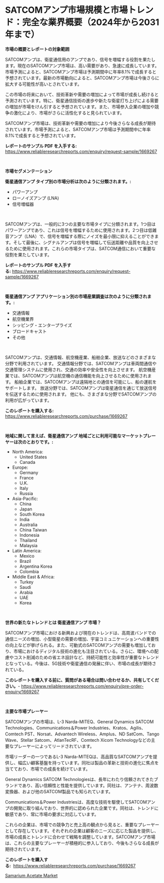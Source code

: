 <p><h1>SATCOMアンプ市場規模と市場トレンド：完全な業界概要（2024年から2031年まで）</h1></p><p><strong>市場の概要とレポートの対象範囲</strong></p>
<p><p>SATCOMアンプは、衛星通信用のアンプであり、信号を増幅する役割を果たします。現在のSATCOMアンプ市場は、高い需要があり、急速に成長しています。市場予測によると、SATCOMアンプ市場は予測期間中に年率8.1%で成長すると予想されています。最新の市場動向によると、SATCOMアンプ市場は今後さらに拡大する可能性が高いとされています。</p><p>この市場の将来において、技術革新や需要の増加によって市場が成長し続けると予測されています。特に、衛星通信技術の進歩や新たな衛星打ち上げによる需要の増加が市場をけん引すると予想されています。また、市場参入企業の増加や競争の激化により、市場がさらに活性化すると見られています。</p><p>SATCOMアンプ市場は、技術革新や需要の増加により今後さらなる成長が期待されています。市場予測によると、SATCOMアンプ市場は予測期間中に年率8.1%で成長すると予想されています。</p></p>
<p><strong>レポートのサンプル PDF を入手する:</strong> <a href="https://www.reliableresearchreports.com/enquiry/request-sample/1669267">https://www.reliableresearchreports.com/enquiry/request-sample/1669267</a></p>
<p>&nbsp;</p>
<p><strong>市場セグメンテーション</strong></p>
<p><strong>衛星通信アンプ タイプ別の市場分析は次のように分類されます。:</strong></p>
<p><ul><li>パワーアンプ</li><li>ローノイズアンプ (LNA)</li><li>信号増幅器</li></ul></p>
<p>&nbsp;</p>
<p><p>SATCOMアンプは、一般的に3つの主要な市場タイプに分類されます。1つ目はパワーアンプであり、これは信号を増幅するために使用されます。2つ目は低雑音アンプ（LNA）で、信号を増幅する際にノイズを最小限に抑えることができます。そして最後に、シグナルアンプは信号を増幅して伝送距離や品質を向上させるために使用されます。これらの市場タイプは、SATCOM通信において重要な役割を果たしています。</p></p>
<p><strong>レポートのサンプル PDF を入手する:</strong>&nbsp;<a href="https://www.reliableresearchreports.com/enquiry/request-sample/1669267">https://www.reliableresearchreports.com/enquiry/request-sample/1669267</a></p>
<p>&nbsp;</p>
<p><strong> 衛星通信アンプ アプリケーション別の市場産業調査は次のように分類されます。:</strong></p>
<p><ul><li>交通情報</li><li>航空機業界</li><li>シッピング・エンタープライズ</li><li>ブロードキャスト</li><li>その他</li></ul></p>
<p>&nbsp;</p>
<p><p>SATCOMアンプは、交通情報、航空機産業、船舶企業、放送などのさまざまな分野で利用されています。 交通情報分野では、SATCOMアンプは車両間通信や交通管理システムに使用され、交通の効率や安全性を向上させます。 航空機産業では、SATCOMアンプは航空機の通信機能を向上させるために使用されます。 船舶企業では、SATCOMアンプは遠隔地との通信を可能にし、船の運航をサポートします。 放送分野では、SATCOMアンプは衛星通信を通じて放送信号を伝送するために使用されます。 他にも、さまざまな分野でSATCOMアンプの利用が広がっています。</p></p>
<p><strong>このレポートを購入する:</strong>&nbsp; <a href="https://www.reliableresearchreports.com/purchase/1669267">https://www.reliableresearchreports.com/purchase/1669267</a></p>
<p>&nbsp;</p>
<p><strong>地域に関して言えば、衛星通信アンプ 地域ごとに利用可能なマーケットプレーヤーは次のとおりです。:</strong></p>
<p><ul>
    <li>
        North America:
        <ul>
            <li>United States</li>
            <li>Canada</li>
        </ul>
    </li>
    <li>
        Europe:
        <ul>
            <li>Germany</li>
            <li>France</li>
            <li>U.K.</li>
            <li>Italy</li>
            <li>Russia</li>
        </ul>
    </li>
    <li>
        Asia-Pacific:
        <ul>
            <li>China</li>
            <li>Japan</li>
            <li>South Korea</li>
            <li>India</li>
            <li>Australia</li>
            <li>China Taiwan</li>
            <li>Indonesia</li>
            <li>Thailand</li>
            <li>Malaysia</li>
        </ul>
    </li>
    <li>
        Latin America:
        <ul>
            <li>Mexico</li>
            <li>Brazil</li>
            <li>Argentina Korea</li>
            <li>Colombia</li>
        </ul>
    </li>
    <li>
        Middle East & Africa:
        <ul>
            <li>Turkey</li>
            <li>Saudi</li>
            <li>Arabia</li>
            <li>UAE</li>
            <li>Korea</li>
        </ul>
    </li>
    </ul></p>
<p>&nbsp;</p>
<p><strong>世界の新たなトレンドとは 衛星通信アンプ 市場？</strong></p>
<p><p>SATCOMアンプ市場における新興および現在のトレンドは、高周波バンドでの通信ニーズの増加、小型衛星の需要の増加、宇宙コミュニケーションへの重要性の向上などが挙げられる。また、可動式のSATCOMアンプの需要も増加しており、市場におけるディジタル技術の進化も注目されている。さらに、環境への配慮やコスト削減のための省エネ設計など、持続可能性と効率性が重要なトレンドとなっている。今後は、5G技術や衛星通信の発展に伴い、市場の成長が期待されている。</p></p>
<p><strong>このレポートを購入する前に、質問がある場合は問い合わせるか、共有してください。</strong>- <a href="https://www.reliableresearchreports.com/enquiry/pre-order-enquiry/1669267">https://www.reliableresearchreports.com/enquiry/pre-order-enquiry/1669267</a></p>
<p>&nbsp;</p>
<p><strong>主要な市場プレーヤー</strong></p>
<p><p>SATCOMアンプの市場は、L-3 Narda-MITEQ、General Dynamics SATCOM Technologies、Communications＆Power Industries、Kratos、Agilis、Comtech PST、Norsat、Advantech Wireless、Amplus、ND SatCom、Tango Wave、Stellar Satcom、AtlanTecRF、Comtech Xicom Technologyなどの主要なプレーヤーによってリードされています。</p><p>市場リーダーの一つであるL-3 Narda-MITEQは、高品質なSATCOMアンプを提供し、幅広い顧客基盤を持っています。同社は製品の革新と技術の進化に焦点を当てており、市場での成長を続けています。</p><p>General Dynamics SATCOM Technologiesは、長年にわたり信頼されてきたブランドであり、高い信頼性と性能を提供しています。同社は、アンテナ、周波数変換器、および他のSATCOM製品でも知られています。</p><p>Communications＆Power Industriesは、高度な技術を駆使してSATCOMアンプの開発に取り組んでおり、世界的に認められた企業です。同社は、トレンドに敏感であり、常に市場の要求に対応しています。</p><p>これらの企業は、市場での競争力と売上高の観点から見ると、重要なプレーヤーとして存在しています。それぞれの企業は顧客のニーズに応じた製品を提供し、市場の成長とトレンドに合わせて戦略を調整しています。SATCOMアンプ市場は、これらの主要なプレーヤーが積極的に参入しており、今後もさらなる成長が期待されています。</p></p>
<p><strong>このレポートを購入する:</strong>&nbsp;&nbsp;<a href="https://www.reliableresearchreports.com/purchase/1669267">https://www.reliableresearchreports.com/purchase/1669267</a></p>
<p><p><a href="https://nifty-kite-d51.notion.site/Samarium-Acetate-Market-Research-Report-The-Key-To-Successful-Business-Strategy-Forecasted-for-Peri-31b6fd431b6d468db69c50897d1dbf69">Samarium Acetate Market</a></p></p>